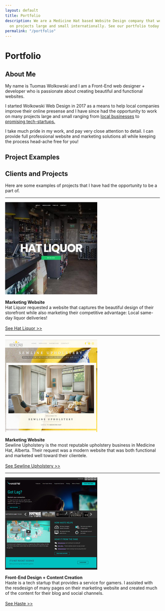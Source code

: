 ```yaml
---
layout: default
title: Portfolio
description: We are a Medicine Hat based Website Design company that works with clients
  on projects large and small internationally. See our portfolio today!
permalink: "/portfolio"
---
```

<div class="scroll scroll-portfolio-first">
<h1>Portfolio</h1>
<a href="#scrolled" class="scroll-down">
<i class="fas fa-angle-down"></i>
</a>
</div>
<div class="scroll scroll-block" id="scrolled">
<div class="content">
<h2>About Me</h2>
<p>My name is Tuomas Wolkowski and I am a Front-End web designer + developer who is passionate about creating beautiful and functional websites.</p>
<p>I started Wolkowski Web Design in 2017 as a means to help local companies improve their online presense and I have since had the opportunity to work on many projects large and small ranging from <a href="#projects" onclick="return false;">local businesses</a> to <a href="#projects">promising tech-startups.</a></p> <p>	I take much pride in my work, and pay very close attention to detail. I can provide full professional website and marketing solutions all while keeping the process head-ache free for you!</p>
</div>
</div>

<div class="scroll scroll-portfolio-second" id="projects">
<h2 id="large-text">Project Examples</h2>
</div>

<div class="scroll scroll-block">
<div class="content">
<h2>Clients and Projects</h2>
<p>Here are some examples of projects that I have had the opportunity to be a part of.</p>
</div>
<div class="clients">
<div class="box">
<hr>
<a target="_blank" href="https://www.hatliquor.ca">
<img src="/assets/images/ww-hatliquor.jpg"></a>
<p><strong>Marketing Website</strong><br>Hat Liquor requested a website that captures the beautiful design of their storefront while also marketing their competitive advantage: Local same-day liquor deliveries!<br><br><a target="_blank" href="https://www.hatliquor.ca">See Hat Liquor >></a></p>
</div>
<div class="box">
<hr>
<a target="_blank" href="https://www.sewline.ca"><img src="/assets/images/ww-sewline.jpg"></a>
<p><strong>Marketing Website</strong><br>Sewline Upholstery is the most reputable upholstery business in Medicine Hat, Alberta. Their request was a modern website that was both functional and marketed well toward their clientele.<br><br><a target="_blank" href="https://www.sewline.ca">See Sewline Upholstery >></a></p>
</div>
<div class="box">
<hr>
<a target="_blank" href="https://haste.net">
<img src="/assets/images/ww-haste.jpg"></a>
<p><strong>Front-End Design + Content Creation</strong><br>Haste is a tech startup that provides a service for gamers. I assisted with the resdesign of many pages on their marketing website and created much of the content for their blog and social channels.<br><br><a target="_blank" href="https://haste.net">See Haste >></a></p>
</div>
</div>
</div>